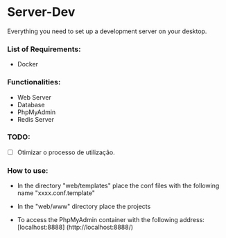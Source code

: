 # Server-Dev

Everything you need to set up a development server on your desktop.

### List of Requirements:

- Docker

### Functionalities:

- Web Server
- Database
- PhpMyAdmin
- Redis Server


### TODO:

- [ ] Otimizar o processo de utilização.


### How to use:

- In the directory "web/templates" place the conf files with the following name "xxxx.conf.template"

- In the "web/www" directory place the projects

- To access the PhpMyAdmin container with the following address: [localhost:8888] (http://localhost:8888/)